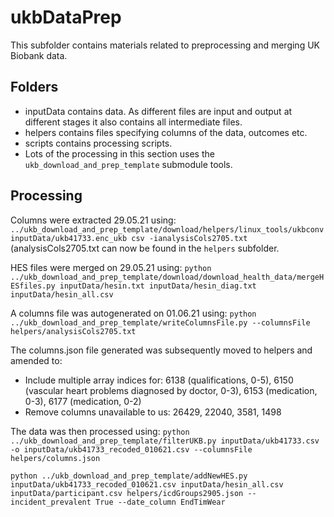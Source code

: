 # ukbDataPrep

This subfolder contains materials related to preprocessing and merging UK Biobank data.

## Folders 

- inputData contains data. As different files are input and output at different stages it also contains all intermediate files.
- helpers contains files specifying columns of the data, outcomes etc. 
- scripts contains processing scripts. 
- Lots of the processing in this section uses the `ukb_download_and_prep_template` submodule tools. 

## Processing

Columns were extracted 29.05.21 using: 
`../ukb_download_and_prep_template/download/helpers/linux_tools/ukbconv inputData/ukb41733.enc_ukb csv -ianalysisCols2705.txt` (analysisCols2705.txt can now be found in the `helpers` subfolder. 

HES files were merged on 29.05.21 using: 
`python ../ukb_download_and_prep_template/download/download_health_data/mergeHESfiles.py inputData/hesin.txt inputData/hesin_diag.txt inputData/hesin_all.csv`

A columns file was autogenerated on 01.06.21 using: 
`python ../ukb_download_and_prep_template/writeColumnsFile.py --columnsFile helpers/analysisCols2705.txt`

The columns.json file generated was subsequently moved to helpers and amended to: 
- Include multiple array indices for: 6138 (qualifications, 0-5), 6150 (vascular heart problems diagnosed by doctor, 0-3), 6153 (medication, 0-3), 6177 (medication, 0-2)
- Remove columns unavailable to us: 26429, 22040, 3581, 1498

The data was then processed using: 
`python ../ukb_download_and_prep_template/filterUKB.py inputData/ukb41733.csv -o inputData/ukb41733_recoded_010621.csv --columnsFile helpers/columns.json`

`python ../ukb_download_and_prep_template/addNewHES.py inputData/ukb41733_recoded_010621.csv inputData/hesin_all.csv inputData/participant.csv helpers/icdGroups2905.json --incident_prevalent True --date_column EndTimWear`
